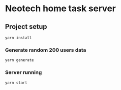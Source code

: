 # Neotech home task server

## Project setup
```
yarn install
```

### Generate random 200 users data
```
yarn generate
```

### Server running

```
yarn start
```
